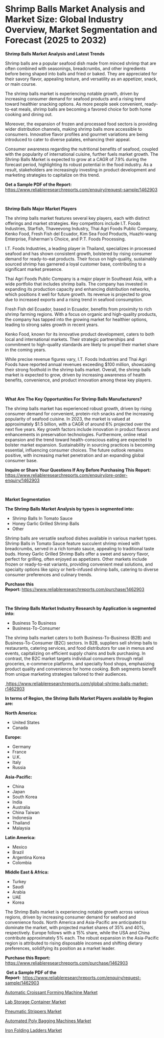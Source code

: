 <p><h1>Shrimp Balls Market Analysis and Market Size: Global Industry Overview, Market Segmentation and Forecast (2025 to 2032)</h1></p><p><strong>Shrimp Balls Market Analysis and Latest Trends</strong></p>
<p><p>Shrimp balls are a popular seafood dish made from minced shrimp that are often combined with seasonings, breadcrumbs, and other ingredients before being shaped into balls and fried or baked. They are appreciated for their savory flavor, appealing texture, and versatility as an appetizer, snack, or main course. </p><p>The shrimp balls market is experiencing notable growth, driven by increasing consumer demand for seafood products and a rising trend toward healthier snacking options. As more people seek convenient, ready-to-eat meals, shrimp balls are becoming a favored choice for both home cooking and dining out. </p><p>Moreover, the expansion of frozen and processed food sectors is providing wider distribution channels, making shrimp balls more accessible to consumers. Innovative flavor profiles and gourmet variations are being introduced to cater to diverse palates, enhancing their appeal. </p><p>Consumer awareness regarding the nutritional benefits of seafood, coupled with the popularity of international cuisine, further fuels market growth. The Shrimp Balls Market is expected to grow at a CAGR of 7.9% during the forecast period, highlighting its robust potential in the food industry. As a result, stakeholders are increasingly investing in product development and marketing strategies to capitalize on this trend.</p></p>
<p><strong>Get a Sample PDF of the Report:&nbsp;</strong> <a href="https://www.reliableresearchreports.com/enquiry/request-sample/1462903?utm_campaign=116&utm_medium=2&utm_source=Github&utm_content=ia&utm_term=28022025&utm_id=shrimp-balls">https://www.reliableresearchreports.com/enquiry/request-sample/1462903</a></p>
<p>&nbsp;</p>
<p><strong>Shrimp Balls Major Market Players</strong></p>
<p><p>The shrimp balls market features several key players, each with distinct offerings and market strategies. Key competitors include I.T. Foods Industries, Starfish, Thaveevong Industry, Thai Agri Foods Public Company, Kenko Food, Fresh Fish del Ecuador, Kim Sea Food Products, Huazhi-wang Enterprise, Fisherman's Choice, and P.T. Foods Processing.</p><p>I.T. Foods Industries, a leading player in Thailand, specializes in processed seafood and has shown consistent growth, bolstered by rising consumer demand for ready-to-eat products. Their focus on high-quality, sustainably sourced shrimp has garnered a loyal customer base, contributing to a significant market presence.</p><p>Thai Agri Foods Public Company is a major player in Southeast Asia, with a wide portfolio that includes shrimp balls. The company has invested in expanding its production capacity and enhancing distribution networks, which positions it well for future growth. Its revenue is projected to grow due to increased exports and a rising trend in seafood consumption.</p><p>Fresh Fish del Ecuador, based in Ecuador, benefits from proximity to rich shrimp farming regions. With a focus on organic and high-quality products, the company has tapped into the growing market for healthier options, leading to strong sales growth in recent years.</p><p>Kenko Food, known for its innovative product development, caters to both local and international markets. Their strategic partnerships and commitment to high-quality standards are likely to propel their market share in the coming years.</p><p>While precise revenue figures vary, I.T. Foods Industries and Thai Agri Foods have reported annual revenues exceeding $100 million, showcasing their strong foothold in the shrimp balls market. Overall, the shrimp balls market is expected to grow, driven by increasing awareness of health benefits, convenience, and product innovation among these key players.</p></p>
<p>&nbsp;</p>
<p><strong>What Are The Key Opportunities For Shrimp Balls Manufacturers?</strong></p>
<p><p>The shrimp balls market has experienced robust growth, driven by rising consumer demand for convenient, protein-rich snacks and the increasing popularity of seafood cuisine. In 2023, the market is valued at approximately $1.5 billion, with a CAGR of around 6% projected over the next five years. Key growth factors include innovation in product flavors and enhancements in preservation technologies. Furthermore, online retail expansion and the trend toward health-conscious eating are expected to bolster market expansion. Sustainability in sourcing practices is becoming essential, influencing consumer choices. The future outlook remains positive, with increasing market penetration and an expanding global consumer base.</p></p>
<p><strong>Inquire or Share Your Questions If Any Before Purchasing This Report:</strong> <a href="https://www.reliableresearchreports.com/enquiry/pre-order-enquiry/1462903?utm_campaign=116&utm_medium=2&utm_source=Github&utm_content=ia&utm_term=28022025&utm_id=shrimp-balls">https://www.reliableresearchreports.com/enquiry/pre-order-enquiry/1462903</a></p>
<p>&nbsp;</p>
<p><strong>Market Segmentation</strong></p>
<p><strong>The Shrimp Balls Market Analysis by types is segmented into:</strong></p>
<p><ul><li>Shrimp Balls In Tomato Sauce</li><li>Honey Garlic Grilled Shrimp Balls</li><li>Other</li></ul></p>
<p><p>Shrimp balls are versatile seafood dishes available in various market types. Shrimp Balls in Tomato Sauce feature succulent shrimp mixed with breadcrumbs, served in a rich tomato sauce, appealing to traditional taste buds. Honey Garlic Grilled Shrimp Balls offer a sweet and savory flavor, perfect for grilling, often enjoyed as appetizers. Other markets include frozen or ready-to-eat variants, providing convenient meal solutions, and specialty options like spicy or herb-infused shrimp balls, catering to diverse consumer preferences and culinary trends.</p></p>
<p><strong>Purchase this Report:&nbsp;</strong><a href="https://www.reliableresearchreports.com/purchase/1462903?utm_campaign=116&utm_medium=2&utm_source=Github&utm_content=ia&utm_term=28022025&utm_id=shrimp-balls">https://www.reliableresearchreports.com/purchase/1462903</a></p>
<p>&nbsp;</p>
<p><strong>The Shrimp Balls Market Industry Research by Application is segmented into:</strong></p>
<p><ul><li>Business To Business</li><li>Business-To-Consumer</li></ul></p>
<p><p>The shrimp balls market caters to both Business-To-Business (B2B) and Business-To-Consumer (B2C) sectors. In B2B, suppliers sell shrimp balls to restaurants, catering services, and food distributors for use in menus and events, capitalizing on efficient supply chains and bulk purchasing. In contrast, the B2C market targets individual consumers through retail groceries, e-commerce platforms, and specialty food shops, emphasizing product quality and convenience for home cooking. Both segments benefit from unique marketing strategies tailored to their audiences.</p></p>
<p><a href="https://www.reliableresearchreports.com/global-shrimp-balls-market-r1462903?utm_campaign=116&utm_medium=2&utm_source=Github&utm_content=ia&utm_term=28022025&utm_id=shrimp-balls">&nbsp;https://www.reliableresearchreports.com/global-shrimp-balls-market-r1462903</a></p>
<p><strong>In terms of Region, the Shrimp Balls Market Players available by Region are:</strong></p>
<p>
    <p> <strong> North America: </strong>
        <ul>
            <li>United States</li>
            <li>Canada</li>
        </ul>
        </p> 
    <p> <strong> Europe: </strong>
        <ul>
            <li>Germany</li>
            <li>France</li>
            <li>U.K.</li>
            <li>Italy</li>
            <li>Russia</li>
        </ul>
        </p> 
    <p> <strong> Asia-Pacific: </strong>
        <ul>
            <li>China</li>
            <li>Japan</li>
            <li>South Korea</li>
            <li>India</li>
            <li>Australia</li>
            <li>China Taiwan</li>
            <li>Indonesia</li>
            <li>Thailand</li>
            <li>Malaysia</li>
        </ul>
        </p> 
    <p> <strong> Latin America: </strong>
        <ul>
            <li>Mexico</li>
            <li>Brazil</li>
            <li>Argentina Korea</li>
            <li>Colombia</li>
        </ul>
        </p> 
    <p> <strong> Middle East & Africa: </strong>
        <ul>
            <li>Turkey</li>
            <li>Saudi</li>
            <li>Arabia</li>
            <li>UAE</li>
            <li>Korea</li>
        </ul>
    </p>
    </p>
<p><p>The Shrimp Balls market is experiencing notable growth across various regions, driven by increasing consumer demand for seafood and convenience foods. North America and Asia-Pacific are anticipated to dominate the market, with projected market shares of 35% and 40%, respectively. Europe follows with a 15% share, while the USA and China contribute approximately 5% each. The robust expansion in the Asia-Pacific region is attributed to rising disposable incomes and shifting dietary preferences, solidifying its position as a market leader.</p></p>
<p><strong>Purchase this Report: </strong><a href="https://www.reliableresearchreports.com/purchase/1462903?utm_campaign=116&utm_medium=2&utm_source=Github&utm_content=ia&utm_term=28022025&utm_id=shrimp-balls">https://www.reliableresearchreports.com/purchase/1462903</a></p>
<p>&nbsp;<strong>Get a Sample PDF of the Report:&nbsp;&nbsp;</strong><a href="https://www.reliableresearchreports.com/enquiry/request-sample/1462903?utm_campaign=116&utm_medium=2&utm_source=Github&utm_content=ia&utm_term=28022025&utm_id=shrimp-balls">https://www.reliableresearchreports.com/enquiry/request-sample/1462903</a></p>
<p><strong></strong></p>
<p><p><a href="https://github.com/petiteergat/Market-Research-Report-List-1/blob/main/automatic-croissant-forming-machine-market.md?utm_campaign=116&utm_medium=2&utm_source=Github&utm_content=ia&utm_term=28022025&utm_id=shrimp-balls">Automatic Croissant Forming Machine Market</a></p><p><a href="https://github.com/ludongfomban/Market-Research-Report-List-1/blob/main/lab-storage-container-market.md?utm_campaign=116&utm_medium=2&utm_source=Github&utm_content=ia&utm_term=28022025&utm_id=shrimp-balls">Lab Storage Container Market</a></p><p><a href="https://github.com/kimanyuzuga/Market-Research-Report-List-1/blob/main/pneumatic-strippers-market.md?utm_campaign=116&utm_medium=2&utm_source=Github&utm_content=ia&utm_term=28022025&utm_id=shrimp-balls">Pneumatic Strippers Market</a></p><p><a href="https://github.com/lalkobrinarb/Market-Research-Report-List-1/blob/main/automated-poly-bagging-machines-market.md?utm_campaign=116&utm_medium=2&utm_source=Github&utm_content=ia&utm_term=28022025&utm_id=shrimp-balls">Automated Poly Bagging Machines Market</a></p><p><a href="https://github.com/vasqmbrica4/Market-Research-Report-List-1/blob/main/iron-folding-ladders-market.md?utm_campaign=116&utm_medium=2&utm_source=Github&utm_content=ia&utm_term=28022025&utm_id=shrimp-balls">Iron Folding Ladders Market</a></p></p>